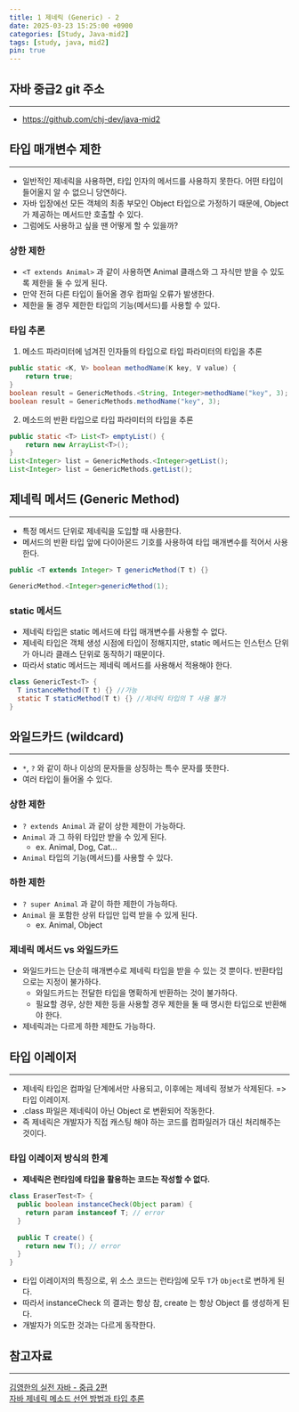 ```yaml
---
title: 1 제네릭 (Generic) - 2
date: 2025-03-23 15:25:00 +0900
categories: [Study, Java-mid2]
tags: [study, java, mid2]
pin: true
---
```


## 자바 중급2 git 주소
<hr />

- <https://github.com/chj-dev/java-mid2>


## 타입 매개변수 제한
<hr />

- 일반적인 제네릭을 사용하면, 타입 인자의 메서드를 사용하지 못한다. 어떤 타입이 들어올지 알 수 없으니 당연하다.
- 자바 입장에선 모든 객체의 최종 부모인 Object 타입으로 가정하기 때문에, Object 가 제공하는 메서드만 호출할 수 있다.
- 그럼에도 사용하고 싶을 땐 어떻게 할 수 있을까?

### 상한 제한

- `<T extends Animal>` 과 같이 사용하면 Animal 클래스와 그 자식만 받을 수 있도록 제한을 둘 수 있게 된다.
- 만약 전혀 다른 타입이 들어올 경우 컴파일 오류가 발생한다.
- 제한을 둘 경우 제한한 타입의 기능(메서드)를 사용할 수 있다.

### 타입 추론

1. 메소드 파라미터에 넘겨진 인자들의 타입으로 타입 파라미터의 타입을 추론

```java
public static <K, V> boolean methodName(K key, V value) {
    return true;
}
boolean result = GenericMethods.<String, Integer>methodName("key", 3);
boolean result = GenericMethods.methodName("key", 3);
```

2. 메소드의 반환 타입으로 타입 파라미터의 타입을 추론

```java
public static <T> List<T> emptyList() {
    return new ArrayList<T>();
}
List<Integer> list = GenericMethods.<Integer>getList();
List<Integer> list = GenericMethods.getList();
```


## 제네릭 메서드 (Generic Method)
<hr />

- 특정 메서드 단위로 제네릭을 도입할 때 사용한다.
- 메서드의 반환 타입 앞에 다이아몬드 기호를 사용하여 타입 매개변수를 적어서 사용한다.

```java
public <T extends Integer> T genericMethod(T t) {}

GenericMethod.<Integer>genericMethod(1);
```

### static 메서드

- 제네릭 타입은 static 메서드에 타입 매개변수를 사용할 수 없다.
- 제네릭 타입은 객체 생성 시점에 타입이 정해지지만, static 메서드는 인스턴스 단위가 아니라 클래스 단위로 동작하기 때문이다.
- 따라서 static 메서드는 제네릭 메서드를 사용해서 적용해야 한다.

```java
class GenericTest<T> {
  T instanceMethod(T t) {} //가능
  static T staticMethod(T t) {} //제네릭 타입의 T 사용 불가
}
```

## 와일드카드 (wildcard)
<hr />

- `*`, `?` 와 같이 하나 이상의 문자들을 상징하는 특수 문자를 뜻한다.
- 여러 타입이 들어올 수 있다.

### 상한 제한

- `? extends Animal` 과 같이 상한 제한이 가능하다.
- `Animal` 과 그 하위 타입만 받을 수 있게 된다.
  - ex. Animal, Dog, Cat...
- `Animal` 타입의 기능(메서드)를 사용할 수 있다.

### 하한 제한

- `? super Animal` 과 같이 하한 제한이 가능하다.
- `Animal` 을 포함한 상위 타입만 입력 받을 수 있게 된다.
  - ex. Animal, Object

### 제네릭 메서드 vs 와일드카드

- 와일드카드는 단순히 매개변수로 제네릭 타입을 받을 수 있는 것 뿐이다. 반환타입으로는 지정이 불가하다.
  - 와일드카드는 전달한 타입을 명확하게 반환하는 것이 불가하다.
  - 필요할 경우, 상한 제한 등을 사용할 경우 제한을 둘 때 명시한 타입으로 반환해야 한다.
- 제네릭과는 다르게 하한 제한도 가능하다.


## 타입 이레이저
<hr />

- 제네릭 타입은 컴파일 단계에서만 사용되고, 이후에는 제네릭 정보가 삭제된다. => 타입 이레이저.
- .class 파일은 제네릭이 아닌 Object 로 변환되어 작동한다.
- 즉 제네릭은 개발자가 직접 캐스팅 해야 하는 코드를 컴파일러가 대신 처리해주는 것이다.

### 타입 이레이저 방식의 한계

- **제네릭은 런타임에 타입을 활용하는 코드는 작성할 수 없다.**

```java
class EraserTest<T> {
  public boolean instanceCheck(Object param) {
    return param instanceof T; // error
  }
  
  public T create() {
    return new T(); // error
  }
}
```

- 타입 이레이저의 특징으로, 위 소스 코드는 런타임에 모두 `T`가 `Object`로 변하게 된다.
- 따라서 instanceCheck 의 결과는 항상 참, create 는 항상 Object 를 생성하게 된다.
- 개발자가 의도한 것과는 다르게 동작한다.


## 참고자료
<hr />

[김영한의 실전 자바 - 중급 2편](https://www.inflearn.com/course/%EA%B9%80%EC%98%81%ED%95%9C%EC%9D%98-%EC%8B%A4%EC%A0%84-%EC%9E%90%EB%B0%94-%EC%A4%91%EA%B8%89-2/dashboard)   
[자바 제네릭 메소드 선언 방법과 타입 추론](https://thecodinglog.github.io/java/2020/12/14/java-generic-method.html)
